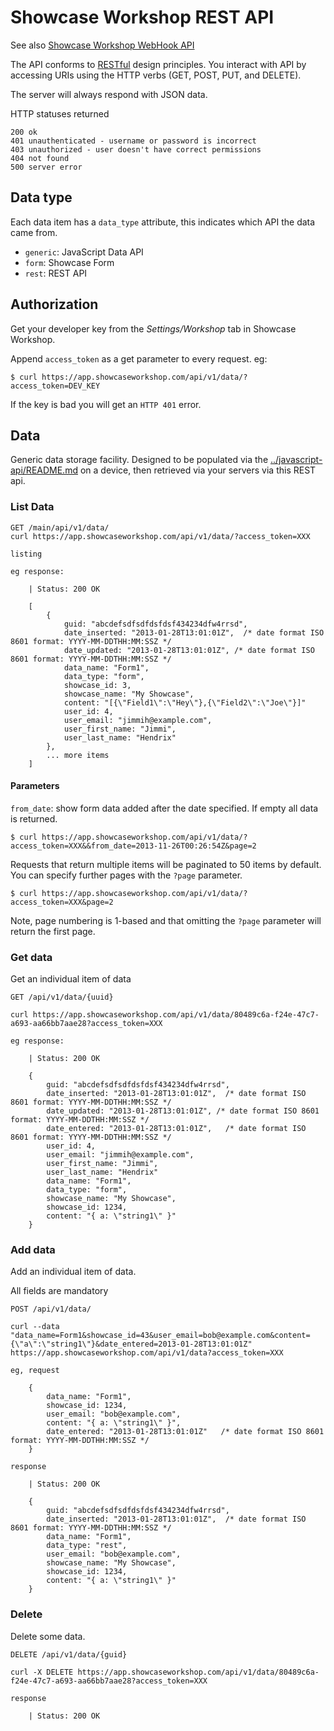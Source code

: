 Showcase Workshop REST API
==========================

See also [Showcase Workshop WebHook API](../webhook-api/README.md)

The API conforms to [RESTful](http://en.wikipedia.org/wiki/Representational_State_Transfer) design
principles. You interact with API by accessing URIs
using the HTTP verbs (GET, POST, PUT, and DELETE).

The server will always respond with JSON data.

HTTP statuses returned

    200 ok
    401 unauthenticated - username or password is incorrect
    403 unauthorized - user doesn't have correct permissions
    404 not found
    500 server error
    
## Data type

Each data item has a `data_type` attribute, this indicates which API the data came from.

  - `generic`: JavaScript Data API
  - `form`: Showcase Form
  - `rest`: REST API


## Authorization

Get your developer key from the *Settings/Workshop* tab in Showcase Workshop.

Append `access_token` as a get parameter to every request.  eg:

    $ curl https://app.showcaseworkshop.com/api/v1/data/?access_token=DEV_KEY

If the key is bad you will get an `HTTP 401` error.


## Data

Generic data storage facility.  Designed to be populated via the [../javascript-api/README.md](../javascript-api/README.md)
on a device, then retrieved via your servers via this REST api.

### List Data

    GET /main/api/v1/data/
    curl https://app.showcaseworkshop.com/api/v1/data/?access_token=XXX

    listing

    eg response:

        | Status: 200 OK

        [
            {
                guid: "abcdefsdfsdfdsfdsf434234dfw4rrsd",
                date_inserted: "2013-01-28T13:01:01Z",  /* date format ISO 8601 format: YYYY-MM-DDTHH:MM:SSZ */
                date_updated: "2013-01-28T13:01:01Z", /* date format ISO 8601 format: YYYY-MM-DDTHH:MM:SSZ */
                data_name: "Form1",
                data_type: "form",
                showcase_id: 3,
                showcase_name: "My Showcase",
                content: "[{\"Field1\":\"Hey\"},{\"Field2\":\"Joe\"}]"
                user_id: 4,
                user_email: "jimmih@example.com",
                user_first_name: "Jimmi",
                user_last_name: "Hendrix"
            },
            ... more items
        ]


#### Parameters

`from_date`: show form data added after the date specified.  If empty all data is returned.

    $ curl https://app.showcaseworkshop.com/api/v1/data/?access_token=XXX&&from_date=2013-11-26T00:26:54Z&page=2

Requests that return multiple items will be paginated to 50 items by default. You can specify further pages with
the `?page` parameter.

    $ curl https://app.showcaseworkshop.com/api/v1/data/?access_token=XXX&page=2

Note, page numbering is 1-based and that omitting the `?page` parameter will return the first page.


### Get data

Get an individual item of data

    GET /api/v1/data/{uuid}
    
    curl https://app.showcaseworkshop.com/api/v1/data/80489c6a-f24e-47c7-a693-aa66bb7aae28?access_token=XXX

    eg response:

        | Status: 200 OK

        {
            guid: "abcdefsdfsdfdsfdsf434234dfw4rrsd",
            date_inserted: "2013-01-28T13:01:01Z",  /* date format ISO 8601 format: YYYY-MM-DDTHH:MM:SSZ */
            date_updated: "2013-01-28T13:01:01Z", /* date format ISO 8601 format: YYYY-MM-DDTHH:MM:SSZ */
            date_entered: "2013-01-28T13:01:01Z",   /* date format ISO 8601 format: YYYY-MM-DDTHH:MM:SSZ */
            user_id: 4,
            user_email: "jimmih@example.com",
            user_first_name: "Jimmi",
            user_last_name: "Hendrix"
            data_name: "Form1",
            data_type: "form",
            showcase_name: "My Showcase",
            showcase_id: 1234,
            content: "{ a: \"string1\" }"
        }


### Add data

Add an individual item of data.

All fields are mandatory

    POST /api/v1/data/
    
    curl --data "data_name=Form1&showcase_id=43&user_email=bob@example.com&content={\"a\":\"string1\"}&date_entered=2013-01-28T13:01:01Z" https://app.showcaseworkshop.com/api/v1/data?access_token=XXX

    eg, request

        {
            data_name: "Form1",
            showcase_id: 1234,
            user_email: "bob@example.com",
            content: "{ a: \"string1\" }",
            date_entered: "2013-01-28T13:01:01Z"   /* date format ISO 8601 format: YYYY-MM-DDTHH:MM:SSZ */
        }

    response

        | Status: 200 OK

        {
            guid: "abcdefsdfsdfdsfdsf434234dfw4rrsd",
            date_inserted: "2013-01-28T13:01:01Z",  /* date format ISO 8601 format: YYYY-MM-DDTHH:MM:SSZ */
            data_name: "Form1",
            data_type: "rest",
            user_email: "bob@example.com",
            showcase_name: "My Showcase",
            showcase_id: 1234,
            content: "{ a: \"string1\" }"
        }


### Delete

Delete some data.

    DELETE /api/v1/data/{guid}

    curl -X DELETE https://app.showcaseworkshop.com/api/v1/data/80489c6a-f24e-47c7-a693-aa66bb7aae28?access_token=XXX

    response

        | Status: 200 OK


